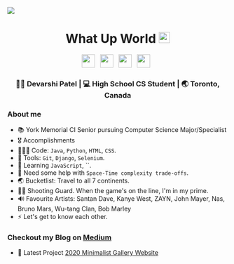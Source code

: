 ![](https://komarev.com/ghpvc/?username=devarshi-ap&label=Live+Page+Hits+Counter&color=blueviolet)
<div align="center">
  <h1> What Up World <img src="https://media.giphy.com/media/hvRJCLFzcasrR4ia7z/giphy.gif" width="25px"></h1>
</div>
 
<p align='center'> 
    <a href="https://www.linkedin.com/in/devarshi-patel-0223601b6/"><img height="30" src="https://raw.githubusercontent.com/trinwin/trinwin/master/icons/linkedin.png?raw=true"></a>&nbsp;&nbsp;
    <a href="https://cforsmart.medium.com"><img height="30" src="https://raw.githubusercontent.com/trinwin/trinwin/master/icons/medium.png?raw=true"></a>&nbsp;&nbsp;
    <a href="https://twitter.com/DevEast03"><img height="30" src="https://raw.githubusercontent.com/trinwin/trinwin/master/icons/twitter.png?raw=true"></a>&nbsp;&nbsp;
    <a href="https://www.instagram.com/dev.ap3/"><img height="30" src="https://raw.githubusercontent.com/trinwin/trinwin/master/icons/instagram.png?raw=true"></a>&nbsp;&nbsp;

<div align="center">
    <h3> 🙋🏽‍ Devarshi Patel | 💻 High School CS Student | 🌏 Toronto, Canada </h3> 
</div>

### About me 

- 📚 York Memorial CI Senior pursuing Computer Science Major/Specialist 
- 🎖 Accomplishments 
- 🧑🏽‍💻 Code: `Java`, `Python`, `HTML`, `CSS`.
- 📀 Tools: `Git`, `Django`, `Selenium`.
- 🌱 Learning `JavaScript`, ``. 
- 🤔 Need some help with `Space-Time complexity trade-offs`.
- 🌏 Bucketlist: Travel to all 7 continents.
- ⛹🏽 Shooting Guard. When the game's on the line, I'm in my prime.
- 🔊 Favourite Artists: Santan Dave, Kanye West, ZAYN, John Mayer, Nas, Bruno Mars, Wu-tang Clan, Bob Marley
- ⚡ Let's get to know each other.

### Checkout my Blog on [Medium](https://cforsmart.medium.com)

- 🔨 Latest Project <a href="">2020 Minimalist Gallery Website</a>

<div align="center">
